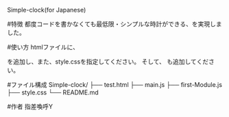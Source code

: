 Simple-clock(for Japanese)

#特徴
都度コードを書かなくても最低限・シンプルな時計ができる、を実現しました。

#使い方
htmlファイルに、
<div class="wrapper">
  <span id="hi" class="x"></span>
  <span id="clock" class="x"></span>
</div>
を追加し、また、style.cssを指定してください。
そして、
<script type="module" src="https://shisakankoy.github.io/Simple-clock/main.js"></script>
も追加してください。

#ファイル構成
Simple-clock/
├── test.html
├── main.js
├── first-Module.js
├── style.css
└── README.md

#作者
指差喚呼Y

